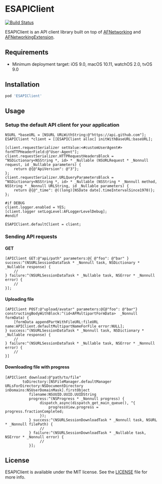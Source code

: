 # ESAPIClient

[![Build Status](https://travis-ci.org/ElfSundae/ESAPIClient.svg)](https://travis-ci.org/ElfSundae/ESAPIClient)

ESAPIClient is an API client library built on top of [AFNetworking](https://github.com/AFNetworking/AFNetworking) and [AFNetworkingExtension](https://github.com/ElfSundae/AFNetworkingExtension).

## Requirements

- Minimum deployment target: iOS 9.0, macOS 10.11, watchOS 2.0, tvOS 9.0

## Installation

```ruby
pod 'ESAPIClient'
```

## Usage

### Setup the default API client for your application

```objc
NSURL *baseURL = [NSURL URLWithString:@"https://api.github.com"];
ESAPIClient *client = [[ESAPIClient alloc] initWithBaseURL:baseURL];

[client.requestSerializer setValue:<#customUserAgent#> forHTTPHeaderField:@"User-Agent"];
client.requestSerializer.HTTPRequestHeadersBlock = ^NSDictionary<NSString *, id> * _Nullable (NSURLRequest * _Nonnull request, id _Nullable parameters) {
    return @{@"ApiVersion": @"3"};
};
client.requestSerializer.URLQueryParametersBlock = ^NSDictionary<NSString *, id> * _Nullable (NSString * _Nonnull method, NSString * _Nonnull URLString, id _Nullable parameters) {
    return @{@"_time": @((long)[NSDate date].timeIntervalSince1970)};
};

#if DEBUG
client.logger.enabled = YES;
[client.logger setLogLevel:AFLoggerLevelDebug];
#endif

ESAPIClient.defaultClient = client;
```

### Sending API requests

#### GET

```objc
[APIClient GET:@"api/path" parameters:@{ @"foo": @"bar" } success:^(NSURLSessionDataTask * _Nonnull task, NSDictionary * _Nullable response) {
    //
} failure:^(NSURLSessionDataTask * _Nullable task, NSError * _Nonnull error) {
    //
}];
```

#### Uploading file

```objc
[APIClient POST:@"upload/avatar" parameters:@{@"foo": @"bar"} constructingBodyWithBlock:^(id<AFMultipartFormData>  _Nonnull formData) {
    [formData appendPartWithFileURL:fileURL name:APIClient.defaultMultipartNameForFile error:NULL];
} success:^(NSURLSessionDataTask * _Nonnull task, NSDictionary * _Nullable response) {
    //
} failure:^(NSURLSessionDataTask * _Nullable task, NSError * _Nonnull error) {
    //
}]
```

#### Downloading file with progress

```objc
[APIClient download:@"path/to/file"
        toDirectory:[NSFileManager.defaultManager URLsForDirectory:NSDocumentDirectory inDomains:NSUserDomainMask].firstObject
           filename:NSUUID.UUID.UUIDString
           progress:^(NSProgress * _Nonnull progress) {
                dispatch_async(dispatch_get_main_queue(), ^{
                    progressView.progress = progress.fractionCompleted;
                });
           } success:^(NSURLSessionDownloadTask * _Nonnull task, NSURL * _Nonnull filePath) {
                //
           } failure:^(NSURLSessionDownloadTask * _Nullable task, NSError * _Nonnull error) {
                //
           }];
```

## License

ESAPIClient is available under the MIT license. See the [LICENSE](LICENSE) file for more info.
